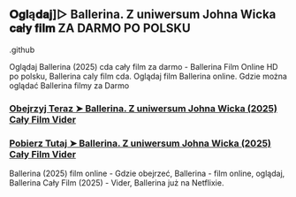 ## 𝐎𝐠𝐥ą𝐝𝐚𝐣]▷ Ballerina. Z uniwersum Johna Wicka 𝐜𝐚ł𝐲 𝐟𝐢𝐥𝐦 ZA DARMO PO POLSKU

.github

Oglądaj Ballerina (2025) cda cały film za darmo - Ballerina Film Online HD po polsku, Ballerina caly film cda. Oglądaj film Ballerina online. Gdzie można oglądać Ballerina filmy za Darmo

### [Obejrzyj Teraz ➤ Ballerina. Z uniwersum Johna Wicka (2025) Cały Film Vider](https://streamzy.fun/pl/movie/541671/from-the-world-of-john-wick-ballerina-gitver)

### [Pobierz Tutaj ➤ Ballerina. Z uniwersum Johna Wicka (2025) Cały Film Vider](https://streamzy.fun/pl/movie/541671/from-the-world-of-john-wick-ballerina-gitver)

Ballerina (2025) film online - Gdzie obejrzeć, Ballerina - film online, oglądaj, Ballerina Cały Film (2025) - Vider, Ballerina już na Netflixie.
